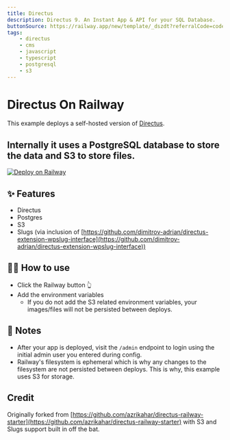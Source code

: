 ```yaml
---
title: Directus
description: Directus 9. An Instant App & API for your SQL Database.
buttonSource: https://railway.app/new/template/_dszdt?referralCode=codedgeekery
tags:
    - directus
    - cms
    - javascript
    - typescript
    - postgresql
    - s3
---
```


# Directus On Railway

This example deploys a self-hosted version of [Directus](https://directus.io).

## Internally it uses a PostgreSQL database to store the data and S3 to store files.

[![Deploy on Railway](https://railway.app/button.svg)](https://railway.app/new/template/_dszdt?referralCode=codedgeekery)

## ✨ Features

-   Directus
-   Postgres
-   S3
-   Slugs (via inclusion of [https://github.com/dimitrov-adrian/directus-extension-wpslug-interface](https://github.com/dimitrov-adrian/directus-extension-wpslug-interface))

## 💁‍♀️ How to use

-   Click the Railway button 👆
-   Add the environment variables
    -   If you do not add the S3 related environment variables, your images/files will not be persisted between deploys.

## 📝 Notes

-   After your app is deployed, visit the `/admin` endpoint to login using the initial admin user you entered during config.
-   Railway's filesystem is ephemeral which is why any changes to the filesystem are not persisted between deploys. This is why, this example uses S3 for storage.

## Credit

Originally forked from [https://github.com/azrikahar/directus-railway-starter](https://github.com/azrikahar/directus-railway-starter) with S3 and Slugs support built in off the bat.
